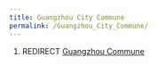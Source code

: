 ```yaml
---
title: Guangzhou City Commune
permalink: /Guangzhou_City_Commune/
---
```


1.  REDIRECT [Guangzhou Commune](Guangzhou_Commune.md "wikilink")